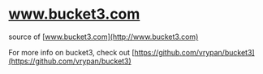 www.bucket3.com
===============

source of [www.bucket3.com](http://www.bucket3.com)

For more info on bucket3, check out [https://github.com/vrypan/bucket3](https://github.com/vrypan/bucket3)
